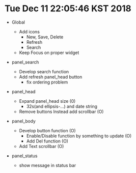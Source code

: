 
# Tue Dec 11 22:05:46 KST 2018

- Global
  * Add icons
    * New, Save, Delete
    * Refresh
    * Search
  * Keep Focus on proper widget
- panel_search
  * Develop search function
  * Add refresh panel_head button
    * fix ordering problem
- panel_head
  * Expand panel_head size (0)
    * 32s(and ellipsis-...) and date string
  * Remove buttons Instead add scrollbar (O)
- panel_body
  * Develop button function (O)
    * Enable/Disable function by something to update (O)
    * Add Del function (O)
  * Add Text scrollbar (O)

- panel_status
  * show message in status bar
